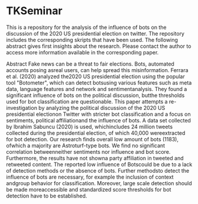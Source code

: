 # TKSeminar
This is a repository for the analysis of the influence of bots on the discussion of the 2020 US presidential election on twitter.
The repository includes the corresponding skripts that have been used. The following abstract gives first insights about the research. Please contact the author to access more information available in the corresponding paper.

Abstract
Fake news can be a threat to fair elections.  Bots, automated accounts posing asreal users, can help spread this misinformation.  Ferrara et al. (2020) analyzed the2020 US presidential election using the popular tool "Botometer", which can detect botsusing various features such as meta data, language features and network and sentimentanalysis.  They found a significant influence of bots on the political discussion, butthe thresholds used for bot classification are questionable. This paper attempts a re-investigation by analyzing the political discussion of the 2020 US presidential electionon Twitter with stricter bot classification and a focus on sentiments, political affiliationand the influence of bots. A data set collected by Ibrahim Sabuncu (2020) is used, whichincludes 24 million tweets collected during the presidential election, of which 40,000 wereextracted for bot detection. Our research finds overall low amount of bots (1183), ofwhich a majority are Astroturf-type bots. We find no significant correlation betweenneither sentiments nor influence and bot score. Furthermore, the results have not showna party affiliation in tweeted and retweeted content. The reported low influence of Botscould be due to a lack of detection methods or the absence of bots. Further methodsto detect the influence of bots are necessary, for example the inclusion of context andgroup behavior for classification. Moreover, large scale detection should be made moreaccessible and standardized score thresholds for bot detection have to be established.
